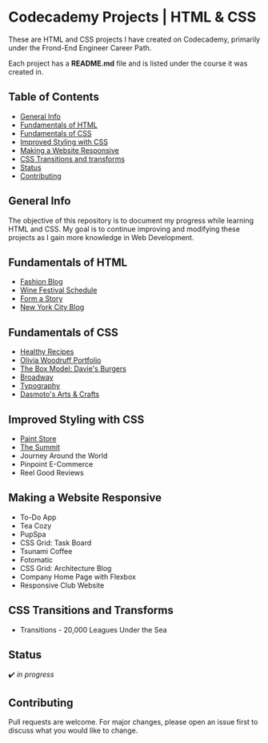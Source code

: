 # Codecademy Projects | HTML & CSS

These are HTML and CSS projects I have created on Codecademy, primarily under the Frond-End Engineer Career Path.

Each project has a **README.md** file and is listed under the course it was created in.

## Table of Contents
* [General Info](#general-info)
* [Fundamentals of HTML](#fundamentals-of-html)
* [Fundamentals of CSS](#fundamentals-of-css)
* [Improved Styling with CSS](#improved-styling-with-css)
* [Making a Website Responsive](#making-a-website-responsive)
* [CSS Transitions and transforms](#css-transitions-and-transforms)
* [Status](#status)
* [Contributing](#contributing)

## General Info
The objective of this repository is to document my progress while learning HTML and CSS. My goal is to continue improving and modifying these projects as I gain more knowledge in Web Development.

## Fundamentals of HTML
* [Fashion Blog](https://vivian-mca.github.io/html-css-codecademy-projects/Fashion%20Blog) 
* [Wine Festival Schedule](https://vivian-mca.github.io/html-css-codecademy-projects/Wine%20Festival%20Schedule)
* [Form a Story](https://vivian-mca.github.io/html-css-codecademy-projects/Form%20a%20Story)
* [New York City Blog](https://vivian-mca.github.io/html-css-codecademy-projects/New%20York%20City%20Blog)

## Fundamentals of CSS
* [Healthy Recipes](https://vivian-mca.github.io/html-css-codecademy-projects/Healthy%20Recipes)
* [Olivia Woodruff Portfolio](https://vivian-mca.github.io/html-css-codecademy-projects/Olivia%20Woodruff%20Portfolio)
* [The Box Model: Davie's Burgers](https://vivian-mca.github.io/html-css-codecademy-projects/The%20Box%20Model%20-%20Davie's%20Burgers)
* [Broadway](https://vivian-mca.github.io/html-css-codecademy-projects/Broadway)
* [Typography](https://vivian-mca.github.io/html-css-codecademy-projects/Typography)
* [Dasmoto's Arts & Crafts](https://vivian-mca.github.io/html-css-codecademy-projects/Dasmoto's%20Arts%20%26%20Crafts)

## Improved Styling with CSS
* [Paint Store](https://vivian-mca.github.io/html-css-codecademy-projects/Paint%20Store)
* [The Summit](https://vivian-mca.github.io/html-css-codecademy-projects/The%20Summit)
* Journey Around the World
* Pinpoint E-Commerce
* Reel Good Reviews

## Making a Website Responsive
* To-Do App
* Tea Cozy
* PupSpa
* CSS Grid: Task Board
* Tsunami Coffee
* Fotomatic
* CSS Grid: Architecture Blog
* Company Home Page with Flexbox
* Responsive Club Website

## CSS Transitions and Transforms
* Transitions - 20,000 Leagues Under the Sea

## Status
:heavy_check_mark: _in progress_

## Contributing
Pull requests are welcome. For major changes, please open an issue first to discuss what you would like to change.
